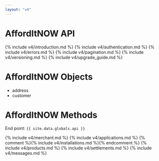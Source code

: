 ```yaml
---
layout: "v4"
---
```


# AffordItNOW API

{% include v4/introduction.md %}
{% include v4/authentication.md %}
{% include v4/errors.md %}
{% include v4/pagination.md %}
{% include v4/versioning.md %}
{% include v4/upgrade_guide.md %}

# AffordItNOW Objects

- address
- customer

# AffordItNOW Methods

End point: `{{ site.data.globals.api }}`

{% include v4/merchant.md %}
{% include v4/applications.md %}
{% comment %}{% include v4/installations.md %}{% endcomment %}
{% include v4/products.md %}
{% include v4/settlements.md %}
{% include v4/messages.md %}
